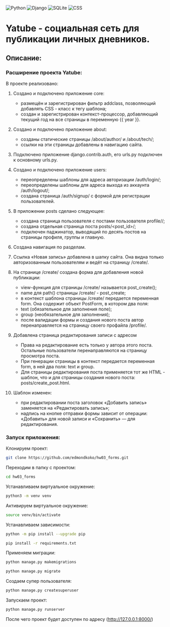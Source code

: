 ![Python](https://img.shields.io/badge/Python-3.10-blue?style=for-the-badge&logo=python&logoColor=yellow)
![Django](https://img.shields.io/badge/Django-2.2.9-red?style=for-the-badge&logo=django&logoColor=blue)
![SQLite](https://img.shields.io/badge/SQLite-blueviolet?style=for-the-badge&logo=postgresql&logoColor=yellow)
![CSS](https://img.shields.io/badge/CSS-green?style=for-the-badge&logo=postgresql&logoColor=yellow)

# Yatube - социальная сеть для публикации личных дневников. 

## Описание:
### Расширение проекта Yatube:

В проекте реализовано:
1. Создано и подключено приложение core:
   - размещён и зарегистрирован фильтр addclass, позволяющий добавлять CSS - класс к тегу шаблона;
   - создан и зарегистрирован контекст-процессор, добавляющий текущий год на все страницы в переменную {{ year }}.
2. Создано и подключено приложение about:
   - созданы статические страницы /about/author/ и /about/tech/;
   - ссылки на эти страницы добавлены в навигацию сайта.
3. Подключено приложение django.contrib.auth, его urls.py подключен к основному urls.py.

4. Создано и подключено приложение users:
   - переопределены шаблоны для адреса авторизации /auth/login/;
   - переопределены шаблоны для адреса выхода из аккаунта /auth/logout/;
   - создана страница /auth/signup/ с формой для регистрации пользователей.
5. В приложении posts сделано следующее:
   - создана страница пользователя c постами пользователя profile/<username>/;
   - создана отдельная страница поста posts/<post_id>/;
   - подключен паджинатор, выводящий по десять постов на страницы профиля, группы и главную.
     
6. Создана навигация по разделам.
   
7. Ссылка «Новая запись» добавлена в шапку сайта. Она видна только авторизованным пользователям и ведёт на страницу /create/.

8. На странице /create/ создана форма для добавления новой публикации:
   - view-функция для страницы /create/ называется post_create();
   - name для path() страницы /create/ - post_create;
   - в контекст шаблона страницы /create/ передается переменная form. Она содержит объект PostForm, в котором два поля:
   - text (обязательное для заполнения поле);
   - group (необязательное для заполнения);
   - после валидации формы и создания нового поста автор перенаправляется на страницу своего профайла /profile/.

9. Добавлена страница редактирования записи с адресом
    - Права на редактирование есть только у автора этого поста. Остальные пользователи перенаправляются на страницу просмотра поста.
    - При генерации страницы в контекст передается переменная form, в ней два поля: text и group.
    - Для страницы редактирования поста применяется тот же HTML - шаблон, что и для страницы создания нового поста: posts/create_post.html.
      
10. Шаблон изменен:
    - при редактировании поста заголовок «Добавить запись» заменяется на «Редактировать запись»;
    - надпись на кнопке отправки формы зависит от операции: «Добавить» для новой записи и «Сохранить» — для редактирования.
      
### Запуск приложения:

Клонируем проект:

```bash
git clone https://github.com/edmondkoko/hw03_forms.git
```

Переходим в папку с проектом:

```bash
cd hw03_forms
```

Устанавливаем виртуальное окружение:

```bash
python3 -m venv venv
```

Активируем виртуальное окружение:

```bash
source venv/bin/activate
```

Устанавливаем зависимости:

```bash
python -m pip install --upgrade pip
```
```bash
pip install -r requirements.txt
```

Применяем миграции:

```bash
python manage.py makemigrations
```
```bash
python manage.py migrate
```

Создаем супер пользователя:

```bash
python manage.py createsuperuser
```

Запускаем проект:

```bash
python manage.py runserver
```

После чего проект будет доступен по адресу (http://127.0.0.1:8000/)
